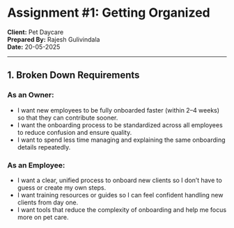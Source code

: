 # Assignment #1: Getting Organized
**Client:** Pet Daycare  
**Prepared By:** Rajesh Gulivindala  
**Date:** 20-05-2025

---

## 1. Broken Down Requirements

### As an Owner:
- I want new employees to be fully onboarded faster (within 2–4 weeks) so that they can contribute sooner.
- I want the onboarding process to be standardized across all employees to reduce confusion and ensure quality.
- I want to spend less time managing and explaining the same onboarding details repeatedly.

### As an Employee:
- I want a clear, unified process to onboard new clients so I don’t have to guess or create my own steps.
- I want training resources or guides so I can feel confident handling new clients from day one.
- I want tools that reduce the complexity of onboarding and help me focus more on pet care.